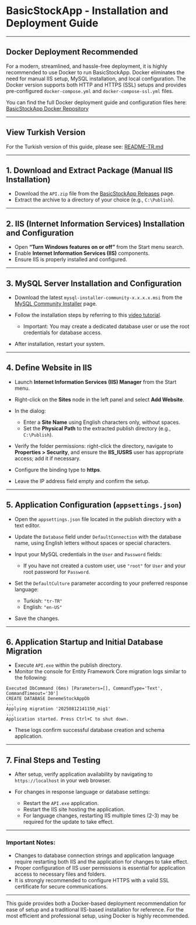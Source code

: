 # BasicStockApp - Installation and Deployment Guide

---

## Docker Deployment Recommended

For a modern, streamlined, and hassle-free deployment, it is highly recommended to use Docker to run BasicStockApp. Docker eliminates the need for manual IIS setup, MySQL installation, and local configuration. The Docker version supports both HTTP and HTTPS (SSL) setups and provides pre-configured `docker-compose.yml` and `docker-compose-ssl.yml` files.

You can find the full Docker deployment guide and configuration files here:
[BasicStockApp Docker Repository](https://github.com/Y-E-Projects/BasicStockApp-Docker)

---

## View Turkish Version

For the Turkish version of this guide, please see: [README-TR.md](readme-tr.md)

---

## 1. Download and Extract Package (Manual IIS Installation)

* Download the `API.zip` file from the [BasicStockApp Releases](https://github.com/Y-E-Projects/BasicStockApp/releases) page.
* Extract the archive to a directory of your choice (e.g., `C:\Publish`).

---

## 2. IIS (Internet Information Services) Installation and Configuration

* Open **“Turn Windows features on or off”** from the Start menu search.
* Enable **Internet Information Services (IIS)** components.
* Ensure IIS is properly installed and configured.

---

## 3. MySQL Server Installation and Configuration

* Download the latest `mysql-installer-community-x.x.x.x.msi` from the [MySQL Community Installer](https://dev.mysql.com/downloads/installer/) page.
* Follow the installation steps by referring to this [video tutorial](https://www.youtube.com/watch?v=v8i2NgiM5pE&ab_channel=GeekyScript).

  * Important: You may create a dedicated database user or use the root credentials for database access.
* After installation, restart your system.

---

## 4. Define Website in IIS

* Launch **Internet Information Services (IIS) Manager** from the Start menu.
* Right-click on the **Sites** node in the left panel and select **Add Website**.
* In the dialog:

  * Enter a **Site Name** using English characters only, without spaces.
  * Set the **Physical Path** to the extracted publish directory (e.g., `C:\Publish`).
* Verify the folder permissions: right-click the directory, navigate to **Properties > Security**, and ensure the **IIS\_IUSRS** user has appropriate access; add it if necessary.
* Configure the binding type to **https**.
* Leave the IP address field empty and confirm the setup.

---

## 5. Application Configuration (`appsettings.json`)

* Open the `appsettings.json` file located in the publish directory with a text editor.
* Update the `Database` field under `DefaultConnection` with the database name, using English letters without spaces or special characters.
* Input your MySQL credentials in the `User` and `Password` fields:

  * If you have not created a custom user, use `"root"` for `User` and your root password for `Password`.
* Set the `DefaultCulture` parameter according to your preferred response language:

  * Turkish: `"tr-TR"`
  * English: `"en-US"`
* Save the changes.

---

## 6. Application Startup and Initial Database Migration

* Execute `API.exe` within the publish directory.
* Monitor the console for Entity Framework Core migration logs similar to the following:

```
Executed DbCommand (6ms) [Parameters=[], CommandType='Text', CommandTimeout='30']
CREATE DATABASE DenemeStockAppDb
...
Applying migration '20250812141150_mig1'
...
Application started. Press Ctrl+C to shut down.
```

* These logs confirm successful database creation and schema application.

---

## 7. Final Steps and Testing

* After setup, verify application availability by navigating to `https://localhost` in your web browser.
* For changes in response language or database settings:

  * Restart the `API.exe` application.
  * Restart the IIS site hosting the application.
  * For language changes, restarting IIS multiple times (2-3) may be required for the update to take effect.

---

### Important Notes:

* Changes to database connection strings and application language require restarting both IIS and the application for changes to take effect.
* Proper configuration of IIS user permissions is essential for application access to necessary files and folders.
* It is strongly recommended to configure HTTPS with a valid SSL certificate for secure communications.

---

This guide provides both a Docker-based deployment recommendation for ease of setup and a traditional IIS-based installation for reference. For the most efficient and professional setup, using Docker is highly recommended.
